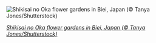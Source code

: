 
![Shikisai no Oka flower gardens in Biei, Japan (© Tanya Jones/Shutterstock)](https://cn.bing.com//th?id=OHR.ShikisaiBiei_EN-US4615475287_1920x1080.jpg&rf=LaDigue_1920x1080.jpg&pid=hp)

*[Shikisai no Oka flower gardens in Biei, Japan (© Tanya Jones/Shutterstock)](https://www.bing.com/search?q=Shikisai+no+Oka&form=hpcapt&filters=HpDate%3a%2220210513_0700%22)*
